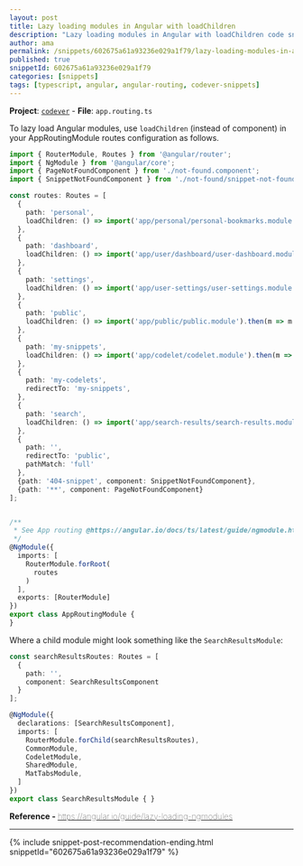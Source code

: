 ```yaml
---
layout: post
title: Lazy loading modules in Angular with loadChildren
description: "Lazy loading modules in Angular with loadChildren code snippet"
author: ama
permalink: /snippets/602675a61a93236e029a1f79/lazy-loading-modules-in-angular-with-loadchildren
published: true
snippetId: 602675a61a93236e029a1f79
categories: [snippets]
tags: [typescript, angular, angular-routing, codever-snippets]
---
```


**Project**: [`codever`](https://github.com/CodeverDotDev/codever) - **File**:  `app.routing.ts`

To lazy load Angular modules, use `loadChildren` (instead of component) in your AppRoutingModule routes configuration as follows.


```typescript
import { RouterModule, Routes } from '@angular/router';
import { NgModule } from '@angular/core';
import { PageNotFoundComponent } from './not-found.component';
import { SnippetNotFoundComponent } from './not-found/snippet-not-found.component';

const routes: Routes = [
  {
    path: 'personal',
    loadChildren: () => import('app/personal/personal-bookmarks.module').then(m => m.PersonalBookmarksModule)
  },
  {
    path: 'dashboard',
    loadChildren: () => import('app/user/dashboard/user-dashboard.module').then(m => m.UserDashboardModule)
  },
  {
    path: 'settings',
    loadChildren: () => import('app/user-settings/user-settings.module').then(m => m.UserSettingsModule)
  },
  {
    path: 'public',
    loadChildren: () => import('app/public/public.module').then(m => m.PublicBookmarksModule)
  },
  {
    path: 'my-snippets',
    loadChildren: () => import('app/codelet/codelet.module').then(m => m.CodeletModule)
  },
  {
    path: 'my-codelets',
    redirectTo: 'my-snippets',
  },
  {
    path: 'search',
    loadChildren: () => import('app/search-results/search-results.module').then(m => m.SearchResultsModule)
  },
  {
    path: '',
    redirectTo: 'public',
    pathMatch: 'full'
  },
  {path: '404-snippet', component: SnippetNotFoundComponent},
  {path: '**', component: PageNotFoundComponent}
];


/**
 * See App routing @https://angular.io/docs/ts/latest/guide/ngmodule.html
 */
@NgModule({
  imports: [
    RouterModule.forRoot(
      routes
    )
  ],
  exports: [RouterModule]
})
export class AppRoutingModule {
}
```

Where a child module might look something like the `SearchResultsModule`:

```typescript
const searchResultsRoutes: Routes = [
  {
    path: '',
    component: SearchResultsComponent
  }
];

@NgModule({
  declarations: [SearchResultsComponent],
  imports: [
    RouterModule.forChild(searchResultsRoutes),
    CommonModule,
    CodeletModule,
    SharedModule,
    MatTabsModule,
  ]
})
export class SearchResultsModule { }
```

<span style="font-size: 0.9rem">
  <strong>Reference - </strong>
  <a href="https://angular.io/guide/lazy-loading-ngmodules" target="_blank" style="font-weight: lighter">
     https://angular.io/guide/lazy-loading-ngmodules
  </a>
</span>

<hr/>


 {% include snippet-post-recommendation-ending.html snippetId="602675a61a93236e029a1f79" %}
